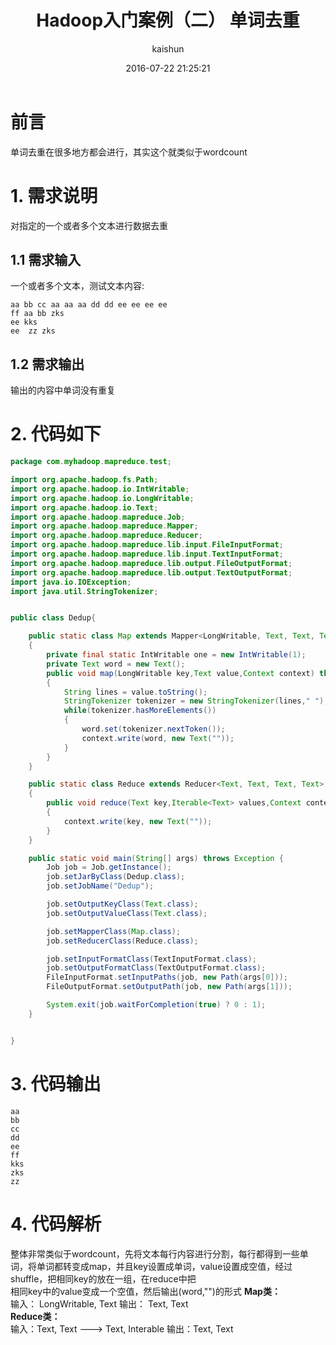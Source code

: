 ﻿---
title: Hadoop入门案例（二） 单词去重
date: 2016-07-22 21:25:21
tags: [hadoop]
categories: [大数据,hadoop]
author: kaishun
id: 15
permalink: hadoop-example-2
---


# **前言**
单词去重在很多地方都会进行，其实这个就类似于wordcount
# **1. 需求说明**
对指定的一个或者多个文本进行数据去重
## **1.1 需求输入**
一个或者多个文本，测试文本内容:  
```
aa bb cc aa aa aa dd dd ee ee ee ee 
ff aa bb zks
ee kks
ee  zz zks
```
## **1.2 需求输出**
输出的内容中单词没有重复
# **2. 代码如下**  
```java
package com.myhadoop.mapreduce.test;

import org.apache.hadoop.fs.Path;
import org.apache.hadoop.io.IntWritable;
import org.apache.hadoop.io.LongWritable;
import org.apache.hadoop.io.Text;
import org.apache.hadoop.mapreduce.Job;
import org.apache.hadoop.mapreduce.Mapper;
import org.apache.hadoop.mapreduce.Reducer;
import org.apache.hadoop.mapreduce.lib.input.FileInputFormat;
import org.apache.hadoop.mapreduce.lib.input.TextInputFormat;
import org.apache.hadoop.mapreduce.lib.output.FileOutputFormat;
import org.apache.hadoop.mapreduce.lib.output.TextOutputFormat;
import java.io.IOException;
import java.util.StringTokenizer;


public class Dedup{

	public static class Map extends Mapper<LongWritable, Text, Text, Text>
	{
		private final static IntWritable one = new IntWritable(1);
		private Text word = new Text();
		public void map(LongWritable key,Text value,Context context) throws IOException,InterruptedException
		{
			String lines = value.toString();
			StringTokenizer tokenizer = new StringTokenizer(lines," ");
			while(tokenizer.hasMoreElements())
			{
				word.set(tokenizer.nextToken());
				context.write(word, new Text(""));
			}
		}
	}

	public static class Reduce extends Reducer<Text, Text, Text, Text>
	{
		public void reduce(Text key,Iterable<Text> values,Context context) throws IOException,InterruptedException
		{
			context.write(key, new Text(""));
		}
	}

	public static void main(String[] args) throws Exception {
		Job job = Job.getInstance();
		job.setJarByClass(Dedup.class);
		job.setJobName("Dedup");

		job.setOutputKeyClass(Text.class);
		job.setOutputValueClass(Text.class);

		job.setMapperClass(Map.class);
		job.setReducerClass(Reduce.class);

		job.setInputFormatClass(TextInputFormat.class);
		job.setOutputFormatClass(TextOutputFormat.class);
		FileInputFormat.setInputPaths(job, new Path(args[0]));
		FileOutputFormat.setOutputPath(job, new Path(args[1]));

		System.exit(job.waitForCompletion(true) ? 0 : 1);
	}


}

```  
# **3. 代码输出**  
```
aa	
bb	
cc	
dd	
ee	
ff	
kks	
zks	
zz
```
# 4. **代码解析**  
整体非常类似于wordcount，先将文本每行内容进行分割，每行都得到一些单词，将单词都转变成map，并且key设置成单词，value设置成空值，经过shuffle，把相同key的放在一组，在reduce中把  
相同key中的value变成一个空值，然后输出(word,"")的形式
**Map类：**  
输入： LongWritable, Text
输出： Text, Text  
**Reduce类：**  
输入：Text, Text ---> Text, Interable<Text>
输出：Text, Text  